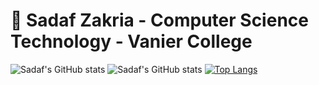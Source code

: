 # 🌱 Sadaf Zakria - Computer Science Technology - Vanier College 

![Sadaf's GitHub stats](https://github-readme-stats.vercel.app/api?username=sadafzakria&hide=stars,prs&show_icons=true&theme=tokyonight&bg_color=00000000&rank_icon=github&include_all_commits=true) ![Sadaf's GitHub stats](https://github-readme-stats.vercel.app/api?username=sadafzakria&hide=stars,prs&show_icons=true&theme=tokyonight&bg_color=00000000&locale=fr&rank_icon=github&include_all_commits=true)
[![Top Langs](https://github-readme-stats.vercel.app/api/top-langs/?username=sadafzakria&layout=donut&theme=tokyonight&bg_color=00000000)](https://github.com/anuraghazra/github-readme-stats)




